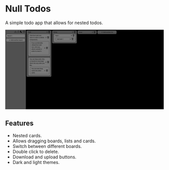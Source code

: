 # Null Todos

A simple todo app that allows for nested todos.

![Screenshot](./screenshot.png)

## Features
- Nested cards.
- Allows dragging boards, lists and cards.
- Switch between different boards.
- Double click to delete.
- Download and upload buttons.
- Dark and light themes.